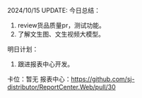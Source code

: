 2024/10/15 UPDATE:
今日总结：

1. review货品质量pr，测试功能。
2. 了解文生图、文生视频大模型。

明日计划：

1. 跟进报表中心开发。

卡位：暂无
报表中心：https://github.com/sj-distributor/ReportCenter.Web/pull/30
